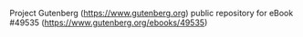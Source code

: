 Project Gutenberg (https://www.gutenberg.org) public repository for eBook #49535 (https://www.gutenberg.org/ebooks/49535)
